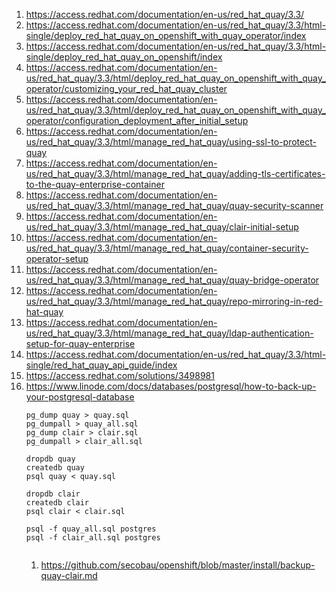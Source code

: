 1. https://access.redhat.com/documentation/en-us/red_hat_quay/3.3/
1. https://access.redhat.com/documentation/en-us/red_hat_quay/3.3/html-single/deploy_red_hat_quay_on_openshift_with_quay_operator/index
1. https://access.redhat.com/documentation/en-us/red_hat_quay/3.3/html-single/deploy_red_hat_quay_on_openshift/index
1. https://access.redhat.com/documentation/en-us/red_hat_quay/3.3/html/deploy_red_hat_quay_on_openshift_with_quay_operator/customizing_your_red_hat_quay_cluster
1. https://access.redhat.com/documentation/en-us/red_hat_quay/3.3/html/deploy_red_hat_quay_on_openshift_with_quay_operator/configuration_deployment_after_initial_setup
1. https://access.redhat.com/documentation/en-us/red_hat_quay/3.3/html/manage_red_hat_quay/using-ssl-to-protect-quay
1. https://access.redhat.com/documentation/en-us/red_hat_quay/3.3/html/manage_red_hat_quay/adding-tls-certificates-to-the-quay-enterprise-container
1. https://access.redhat.com/documentation/en-us/red_hat_quay/3.3/html/manage_red_hat_quay/quay-security-scanner
1. https://access.redhat.com/documentation/en-us/red_hat_quay/3.3/html/manage_red_hat_quay/clair-initial-setup
1. https://access.redhat.com/documentation/en-us/red_hat_quay/3.3/html/manage_red_hat_quay/container-security-operator-setup
1. https://access.redhat.com/documentation/en-us/red_hat_quay/3.3/html/manage_red_hat_quay/quay-bridge-operator
1. https://access.redhat.com/documentation/en-us/red_hat_quay/3.3/html/manage_red_hat_quay/repo-mirroring-in-red-hat-quay
1. https://access.redhat.com/documentation/en-us/red_hat_quay/3.3/html/manage_red_hat_quay/ldap-authentication-setup-for-quay-enterprise
1. https://access.redhat.com/documentation/en-us/red_hat_quay/3.3/html-single/red_hat_quay_api_guide/index
1. https://access.redhat.com/solutions/3498981
1. https://www.linode.com/docs/databases/postgresql/how-to-back-up-your-postgresql-database
   ```
   pg_dump quay > quay.sql
   pg_dumpall > quay_all.sql
   pg_dump clair > clair.sql
   pg_dumpall > clair_all.sql
   
   dropdb quay
   createdb quay
   psql quay < quay.sql
   
   dropdb clair
   createdb clair
   psql clair < clair.sql
   
   psql -f quay_all.sql postgres
   psql -f clair_all.sql postgres
   
   
   ```
   1. https://github.com/secobau/openshift/blob/master/install/backup-quay-clair.md
   
